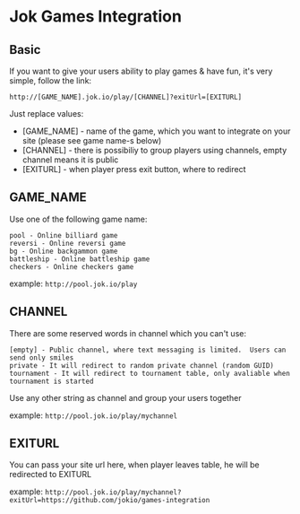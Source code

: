Jok Games Integration
=====================


Basic
-----
If you want to give your users ability to play games & have fun, it's very simple, follow the link:
```
http://[GAME_NAME].jok.io/play/[CHANNEL]?exitUrl=[EXITURL]
```
Just replace values:
* [GAME_NAME] - name of the game, which you want to integrate on your site (please see game name-s below)
* [CHANNEL] - there is possibiliy to group players using channels, empty channel means it is public
* [EXITURL] - when player press exit button, where to redirect



GAME_NAME
---------
Use one of the following game name:

```
pool - Online billiard game
reversi - Online reversi game
bg - Online backgammon game
battleship - Online battleship game
checkers - Online checkers game
```

example: ``` http://pool.jok.io/play ```


CHANNEL
-------
There are some reserved words in channel which you can't use:
```
[empty] - Public channel, where text messaging is limited.  Users can send only smiles
private - It will redirect to random private channel (random GUID)
tournament - It will redirect to tournament table, only avaliable when tournament is started
```
Use any other string as channel and group your users together

example: ``` http://pool.jok.io/play/mychannel ```


EXITURL
--------
You can pass your site url here, when player leaves table, he will be redirected to EXITURL

example: ``` http://pool.jok.io/play/mychannel?exitUrl=https://github.com/jokio/games-integration ```

